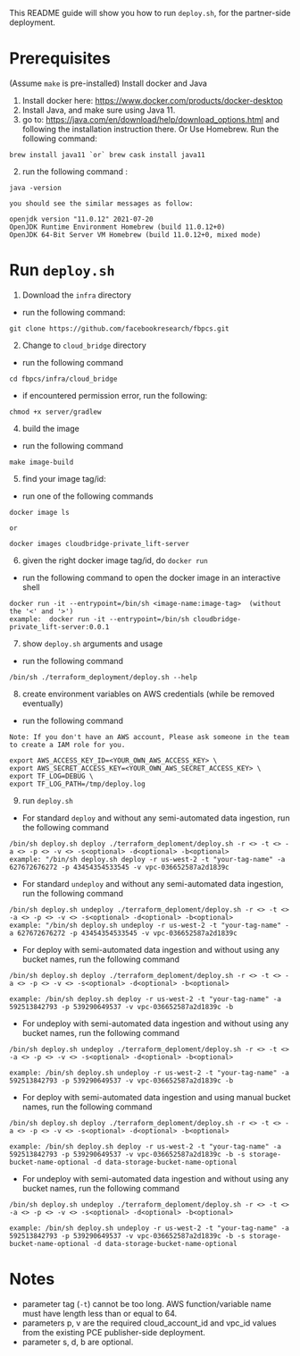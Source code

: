 This README guide will show you how to run `deploy.sh`, for the partner-side deployment.

# Prerequisites
(Assume `make` is pre-installed)
Install docker and Java
1. Install docker here: https://www.docker.com/products/docker-desktop
2. Install Java, and make sure using Java 11.
  1. go to: https://java.com/en/download/help/download_options.html and following the installation instruction there. Or Use Homebrew. Run the following command:
```
brew install java11 `or` brew cask install java11
```
  2. run the following command :
```
java -version
```
    you should see the similar messages as follow:
```
openjdk version "11.0.12" 2021-07-20
OpenJDK Runtime Environment Homebrew (build 11.0.12+0)
OpenJDK 64-Bit Server VM Homebrew (build 11.0.12+0, mixed mode)
```


# Run `deploy.sh`

1. Download the `infra` directory
  * run the following command:
```
git clone https://github.com/facebookresearch/fbpcs.git
```
2. Change to `cloud_bridge` directory
  * run the following command
```
cd fbpcs/infra/cloud_bridge
```
  * if encountered permission error, run the following:
```
chmod +x server/gradlew
```
4. build the image
  * run the following command
```
make image-build
```
5. find your image tag/id:
  * run one of the following commands
```
docker image ls
```
`or`
```
docker images cloudbridge-private_lift-server
```
6. given the right docker image tag/id, do `docker run`
  * run the following command to open the docker image in an interactive shell
```
docker run -it --entrypoint=/bin/sh <image-name:image-tag>  (without the '<' and '>')
example:  docker run -it --entrypoint=/bin/sh cloudbridge-private_lift-server:0.0.1
```
7. show `deploy.sh` arguments and usage
  * run the following command
```
/bin/sh ./terraform_deployment/deploy.sh --help
```
8. create environment variables on AWS credentials (while be removed eventually)
  * run the following command
```
Note: If you don't have an AWS account, Please ask someone in the team to create a IAM role for you.

export AWS_ACCESS_KEY_ID=<YOUR_OWN_AWS_ACCESS_KEY> \
export AWS_SECRET_ACCESS_KEY=<YOUR_OWN_AWS_SECRET_ACCESS_KEY> \
export TF_LOG=DEBUG \
export TF_LOG_PATH=/tmp/deploy.log
```
9. run `deploy.sh`
 * For standard `deploy` and without any semi-automated data ingestion, run the following command

```
/bin/sh deploy.sh deploy ./terraform_deploment/deploy.sh -r <> -t <> -a <> -p <> -v <> -s<optional> -d<optional> -b<optional>
example: "/bin/sh deploy.sh deploy -r us-west-2 -t "your-tag-name" -a 627672676272 -p 43454354533545 -v vpc-036652587a2d1839c
```

 * For standard `undeploy` and without any semi-automated data ingestion, run the following command
```
/bin/sh deploy.sh undeploy ./terraform_deploment/deploy.sh -r <> -t <> -a <> -p <> -v <> -s<optional> -d<optional> -b<optional>
example: "/bin/sh deploy.sh undeploy -r us-west-2 -t "your-tag-name" -a 627672676272 -p 43454354533545 -v vpc-036652587a2d1839c

```

 * For deploy with semi-automated data ingestion and without using any bucket names, run the following command
```
/bin/sh deploy.sh deploy ./terraform_deploment/deploy.sh -r <> -t <> -a <> -p <> -v <> -s<optional> -d<optional> -b<optional>

example: /bin/sh deploy.sh deploy -r us-west-2 -t "your-tag-name" -a 592513842793 -p 539290649537 -v vpc-036652587a2d1839c -b

```

 * For undeploy with semi-automated data ingestion and without using any bucket names, run the following command
```
/bin/sh deploy.sh undeploy ./terraform_deploment/deploy.sh -r <> -t <> -a <> -p <> -v <> -s<optional> -d<optional> -b<optional>

example: /bin/sh deploy.sh undeploy -r us-west-2 -t "your-tag-name" -a 592513842793 -p 539290649537 -v vpc-036652587a2d1839c -b

```

 * For deploy with semi-automated data ingestion and  using manual bucket names, run the following command
```
/bin/sh deploy.sh deploy ./terraform_deploment/deploy.sh -r <> -t <> -a <> -p <> -v <> -s<optional> -d<optional> -b<optional>

example: /bin/sh deploy.sh deploy -r us-west-2 -t "your-tag-name" -a 592513842793 -p 539290649537 -v vpc-036652587a2d1839c -b -s storage-bucket-name-optional -d data-storage-bucket-name-optional

```

 * For undeploy with semi-automated data ingestion and without using any bucket names, run the following command
```
/bin/sh deploy.sh undeploy ./terraform_deploment/deploy.sh -r <> -t <> -a <> -p <> -v <> -s<optional> -d<optional> -b<optional>

example: /bin/sh deploy.sh undeploy -r us-west-2 -t "your-tag-name" -a 592513842793 -p 539290649537 -v vpc-036652587a2d1839c -b -s storage-bucket-name-optional -d data-storage-bucket-name-optional
```


# Notes
 * parameter tag (`-t`) cannot be too long. AWS function/variable name must have length less than or equal to 64.
 * parameters p, v are the required cloud_account_id and vpc_id values from the existing PCE publisher-side deployment.
 * parameter s, d, b are optional.
